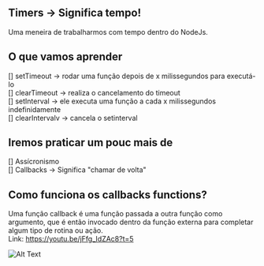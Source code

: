 ## Timers -> Significa tempo!

Uma meneira de trabalharmos com tempo dentro do NodeJs.

## O que vamos aprender 
[] setTimeout -> rodar uma função depois de x milissegundos para executá-lo<br>
[] clearTimeout -> realiza o cancelamento do timeout<br>
[] setInterval -> ele executa uma função a cada x milissegundos indefinidamente <br>
[] clearIntervalv -> cancela o setinterval<br>

## Iremos praticar um pouc mais de 
[] Assícronismo  <br>
[] Callbacks -> Significa "chamar de volta"<br>

## Como funciona os callbacks functions?
Uma função callback é uma função passada a outra função como argumento, que é então invocado dentro da função externa para completar algum tipo de rotina ou ação.<br>
Link: https://youtu.be/jFfg_IdZAc8?t=5

![Alt Text](https://media.giphy.com/media/LXiElF2dzvUmQ/giphy.gif)
